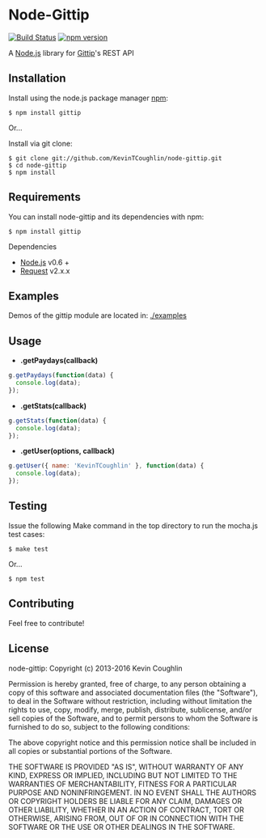 # Node-Gittip

[![Build Status](https://img.shields.io/travis/KevinTCoughlin/node-gittip.svg?style=flat-square)](https://travis-ci.org/KevinTCoughlin/node-gittip)
[![npm version](https://img.shields.io/npm/v/gittip.svg?style=flat-square)](https://www.npmjs.com/package/gittip)

A [Node.js](http://nodejs.org/) library for [Gittip](https://github.com/gittip)'s REST API

## Installation

Install using the node.js package manager [npm](http://npmjs.org/):

    $ npm install gittip
    
Or...

Install via git clone:

    $ git clone git://github.com/KevinTCoughlin/node-gittip.git
    $ cd node-gittip
    $ npm install

## Requirements

You can install node-gittip and its dependencies with npm: 
  
    $ npm install gittip

Dependencies

* [Node.js](http://nodejs.org/) v0.6 +
* [Request](https://github.com/mikeal/request) v2.x.x

## Examples

Demos of the gittip module are located in: [./examples](https://github.com/KevinTCoughlin/node-gittip/tree/master/examples)

## Usage

* **.getPaydays(callback)**

```javascript
g.getPaydays(function(data) {
  console.log(data);
});
```

* **.getStats(callback)**

```javascript
g.getStats(function(data) {
  console.log(data);
});
```

* **.getUser(options, callback)**

```javascript
g.getUser({ name: 'KevinTCoughlin' }, function(data) {
  console.log(data);
});
```

## Testing

Issue the following Make command in the top directory to run the mocha.js test cases:

    $ make test

Or...

    $ npm test

## Contributing

Feel free to contribute!

## License

node-gittip: Copyright (c) 2013-2016 Kevin Coughlin

Permission is hereby granted, free of charge, to any person obtaining
a copy of this software and associated documentation files (the
"Software"), to deal in the Software without restriction, including
without limitation the rights to use, copy, modify, merge, publish,
distribute, sublicense, and/or sell copies of the Software, and to
permit persons to whom the Software is furnished to do so, subject to
the following conditions:

The above copyright notice and this permission notice shall be
included in all copies or substantial portions of the Software.

THE SOFTWARE IS PROVIDED "AS IS", WITHOUT WARRANTY OF ANY KIND,
EXPRESS OR IMPLIED, INCLUDING BUT NOT LIMITED TO THE WARRANTIES OF
MERCHANTABILITY, FITNESS FOR A PARTICULAR PURPOSE AND
NONINFRINGEMENT. IN NO EVENT SHALL THE AUTHORS OR COPYRIGHT HOLDERS BE
LIABLE FOR ANY CLAIM, DAMAGES OR OTHER LIABILITY, WHETHER IN AN ACTION
OF CONTRACT, TORT OR OTHERWISE, ARISING FROM, OUT OF OR IN CONNECTION
WITH THE SOFTWARE OR THE USE OR OTHER DEALINGS IN THE SOFTWARE.
